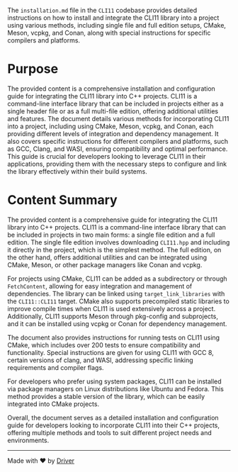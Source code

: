 <!--------------------------------------------------------------------------------->
<!-- IMPORTANT: This file is auto-generated by Driver (https://driver.ai). -------->
<!-- Manual edits may be overwritten on future commits. --------------------------->
<!--------------------------------------------------------------------------------->

The `installation.md` file in the `CLI11` codebase provides detailed instructions on how to install and integrate the CLI11 library into a project using various methods, including single file and full edition setups, CMake, Meson, vcpkg, and Conan, along with special instructions for specific compilers and platforms.

# Purpose
The provided content is a comprehensive installation and configuration guide for integrating the CLI11 library into C++ projects. CLI11 is a command-line interface library that can be included in projects either as a single header file or as a full multi-file edition, offering additional utilities and features. The document details various methods for incorporating CLI11 into a project, including using CMake, Meson, vcpkg, and Conan, each providing different levels of integration and dependency management. It also covers specific instructions for different compilers and platforms, such as GCC, Clang, and WASI, ensuring compatibility and optimal performance. This guide is crucial for developers looking to leverage CLI11 in their applications, providing them with the necessary steps to configure and link the library effectively within their build systems.
# Content Summary
The provided content is a comprehensive guide for integrating the CLI11 library into C++ projects. CLI11 is a command-line interface library that can be included in projects in two main forms: a single file edition and a full edition. The single file edition involves downloading `CLI11.hpp` and including it directly in the project, which is the simplest method. The full edition, on the other hand, offers additional utilities and can be integrated using CMake, Meson, or other package managers like Conan and vcpkg.

For projects using CMake, CLI11 can be added as a subdirectory or through `FetchContent`, allowing for easy integration and management of dependencies. The library can be linked using `target_link_libraries` with the `CLI11::CLI11` target. CMake also supports precompiled static libraries to improve compile times when CLI11 is used extensively across a project. Additionally, CLI11 supports Meson through pkg-config and subprojects, and it can be installed using vcpkg or Conan for dependency management.

The document also provides instructions for running tests on CLI11 using CMake, which includes over 200 tests to ensure compatibility and functionality. Special instructions are given for using CLI11 with GCC 8, certain versions of clang, and WASI, addressing specific linking requirements and compiler flags.

For developers who prefer using system packages, CLI11 can be installed via package managers on Linux distributions like Ubuntu and Fedora. This method provides a stable version of the library, which can be easily integrated into CMake projects.

Overall, the document serves as a detailed installation and configuration guide for developers looking to incorporate CLI11 into their C++ projects, offering multiple methods and tools to suit different project needs and environments.

---
Made with ❤️ by [Driver](https://www.driver.ai/)